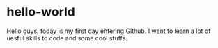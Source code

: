 # hello-world

Hello guys, today is my first day entering Github.
I want to learn a lot of uesful skills to code and some cool stuffs.
